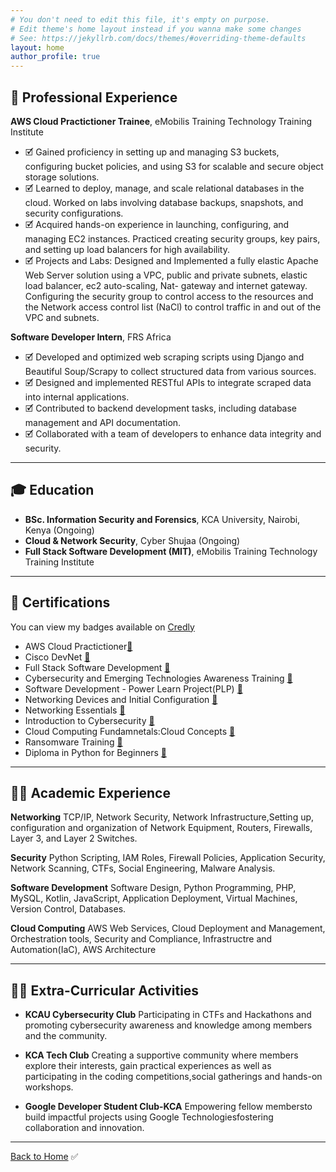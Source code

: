 ```yaml
---
# You don't need to edit this file, it's empty on purpose.
# Edit theme's home layout instead if you wanna make some changes
# See: https://jekyllrb.com/docs/themes/#overriding-theme-defaults
layout: home
author_profile: true
---
```


## 💼 Professional Experience

**AWS Cloud Practictioner Trainee**, eMobilis Training Technology Training Institute  

- 🗹 Gained proficiency in setting up and managing S3 buckets, configuring bucket policies, and using S3 for scalable and secure object storage solutions.
- 🗹 Learned to deploy, manage, and scale relational databases in the cloud. Worked on labs involving database backups, snapshots, and security configurations.
- 🗹 Acquired hands-on experience in launching, configuring, and managing EC2 instances. Practiced creating security groups, key pairs, and setting up load balancers for high availability.
- 🗹 Projects and Labs: Designed and Implemented a fully elastic Apache Web Server solution using a VPC, public and private subnets, elastic load balancer, ec2 auto-scaling, Nat- gateway and internet gateway. Configuring the security group to control access to the resources and the Network access control list (NaCl) to control traffic in and out of the VPC and subnets.

**Software Developer Intern**, FRS Africa

- 🗹 Developed and optimized web scraping scripts using Django and Beautiful Soup/Scrapy to collect structured data from various sources.
- 🗹 Designed and implemented RESTful APIs to integrate scraped data into internal applications.
- 🗹 Contributed to backend development tasks, including database management and API documentation.
- 🗹 Collaborated with a team of developers to enhance data integrity and security.  

---

## 🎓 Education

- **BSc. Information Security and Forensics**, KCA University, Nairobi, Kenya (Ongoing)
- **Cloud & Network Security**, Cyber Shujaa (Ongoing)
- **Full Stack Software Development (MIT)**, eMobilis Training Technology Training Institute

---

## 📜 Certifications

You can view my badges available on [Credly](https://www.credly.com/users/daniel-caleb-cheruiyot)

- AWS Cloud Practictioner[🔗](https://drive.google.com/file/d/1ielPugD4_h0dUi3MN2qjzza5ulUKG495/view?usp=sharing)
- Cisco DevNet [🔗](https://www.linkedin.com/in/daniel-caleb-cheruiyot/details/certifications/1746520046792/single-media-viewer/?profileId=ACoAADKlR5IBTCPfoxBg7hbgCYWN26H7ZPFUwtQ)
- Full Stack Software Development [🔗](https://drive.google.com/file/d/1sP3wh-KrDglsLVWOZFvMfe805T1ToPcD/view?usp=sharing)
- Cybersecurity and Emerging Technologies Awareness Training [🔗](https://drive.google.com/file/d/1tXWAh2tZ_3H9TRgi0XzTj95kmOE0qdFv/view)
- Software Development - Power Learn Project(PLP) [🔗](https://drive.google.com/file/d/1hg2IbBdXxIw8X4PPNv7jBHdlTey_nUKs/view)
- Networking Devices and Initial Configuration [🔗](https://drive.google.com/file/d/1th_zbQj3m01N9cvagVQJoW75StVG711Q/view?usp=sharing)
- Networking Essentials [🔗](https://drive.google.com/file/d/1cDjvH4xO_v85w4FrtYplV7JFbf2Meur3/view?usp=sharing)
- Introduction to Cybersecurity [🔗](https://www.credly.com/badges/b9c77870-ba97-4b37-aa99-f0ef5babc6be/public_url)
- Cloud Computing Fundamnetals:Cloud Concepts [🔗](https://drive.google.com/file/d/1U79GpxOSgtOcdjQ8GATvfO8uDQfaPkaz/view?usp=sharing)
- Ransomware Training [🔗](https://drive.google.com/file/d/1Suf0Jw7N-SXceG3Nwck-o62qTFt3A903/view?usp=sharing)
- Diploma in Python for Beginners [🔗](https://alison.com/certification/check/$2y$10$4lvWxQY5gL5wrr55CKhor.q0W6slqWgyg2eqlPI4pLVtQIEEaaQ3e)

---

## 👩‍🏫 Academic Experience

**Networking**
TCP/IP, Network Security, Network Infrastructure,Setting up, configuration and
organization of Network Equipment, Routers, Firewalls, Layer 3, and Layer 2 Switches.

**Security**
Python Scripting, IAM Roles, Firewall Policies, Application Security, Network Scanning, CTFs, Social Engineering, Malware Analysis.

**Software Development**
Software Design, Python Programming, PHP, MySQL, Kotlin, JavaScript, Application Deployment, Virtual Machines, Version Control, Databases.

**Cloud Computing**
AWS Web Services, Cloud Deployment and Management, Orchestration tools, Security and Compliance, Infrastructre and Automation(IaC), AWS
Architecture

---

## 🤝🏽 Extra-Curricular Activities

- **KCAU Cybersecurity Club**
Participating in CTFs and Hackathons and promoting cybersecurity awareness and
knowledge among members and the community.

- **KCA Tech Club**
Creating a supportive community where members explore their interests, gain
practical experiences as well as participating in the coding competitions,social
gatherings and hands-on workshops.

- **Google Developer Student Club-KCA**
Empowering fellow membersto build impactful projects using Google
Technologiesfostering collaboration and innovation.

---

[Back to Home](/)
✅
